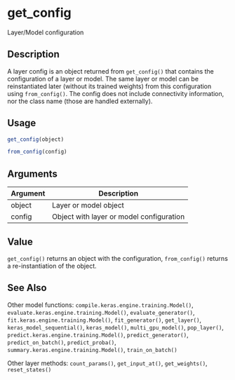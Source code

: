 # get_config


Layer/Model configuration




## Description

A layer config is an object returned from ``get_config()`` that contains the
configuration of a layer or model. The same layer or model can be
reinstantiated later (without its trained weights) from this configuration
using ``from_config()``. The config does not include connectivity information,
nor the class name (those are handled externally).





## Usage
```r
get_config(object)

from_config(config)
```




## Arguments


Argument      |Description
------------- |----------------
object | Layer or model object
config | Object with layer or model configuration





## Value

``get_config()`` returns an object with the configuration,
``from_config()`` returns a re-instantiation of the object.






## See Also

Other model functions: 
`compile.keras.engine.training.Model()`,
`evaluate.keras.engine.training.Model()`,
`evaluate_generator()`,
`fit.keras.engine.training.Model()`,
`fit_generator()`,
`get_layer()`,
`keras_model_sequential()`,
`keras_model()`,
`multi_gpu_model()`,
`pop_layer()`,
`predict.keras.engine.training.Model()`,
`predict_generator()`,
`predict_on_batch()`,
`predict_proba()`,
`summary.keras.engine.training.Model()`,
`train_on_batch()`

Other layer methods: 
`count_params()`,
`get_input_at()`,
`get_weights()`,
`reset_states()`



